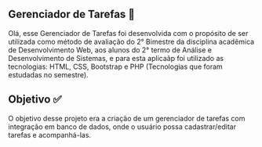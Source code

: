
## Gerenciador de Tarefas 🤖
Olá, esse Gerenciador de Tarefas foi desenvolvida com o propósito de ser utilizada como método de avaliação do 2° Bimestre da disciplina acadêmica de Desenvolvimento Web, aos alunos do 2° termo de Análise e Desenvolvimento de Sistemas, e para esta aplicaãp foi utilizado as tecnologias: HTML, CSS, Bootstrap e PHP (Tecnologias que foram estudadas no semestre).


## Objetivo ✅
O objetivo desse projeto era a criação de um gerenciador de tarefas com integração em banco de dados, onde o usuário possa cadastrar/editar tarefas e acompanhá-las.
